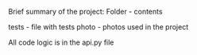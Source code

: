 Brief summary of the project:
Folder - contents

tests - file with tests
photo - photos used in the project

All code logic is in the api.py file
